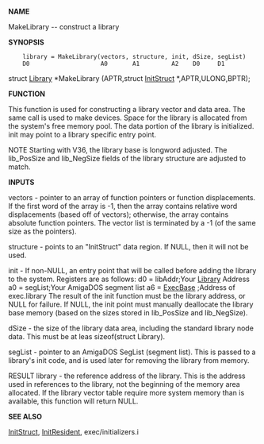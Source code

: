 
**NAME**

MakeLibrary -- construct a library

**SYNOPSIS**

```
    library = MakeLibrary(vectors, structure, init, dSize, segList)
    D0                    A0       A1         A2    D0     D1
```
struct [Library](/exec:Library) *MakeLibrary (APTR,struct [InitStruct](/exec:InitStruct) *,APTR,ULONG,BPTR);


**FUNCTION**

This function is used for constructing a library vector and data
area.  The same call is used to make devices.  Space for the library
is allocated from the system's free memory pool.  The data portion of
the library is initialized.  init may point to a library specific
entry point.

NOTE
Starting with V36, the library base is longword adjusted.  The
lib_PosSize and lib_NegSize fields of the library structure are
adjusted to match.

**INPUTS**

vectors - pointer to an array of function pointers or function
displacements.  If the first word of the array is -1, then
the array contains relative word displacements (based off
of vectors); otherwise, the array contains absolute
function pointers. The vector list is terminated by a -1
(of the same size as the pointers).

structure - points to an &#034;InitStruct&#034; data region.  If NULL,
then it will not be used.

init -  If non-NULL, an entry point that will be called before adding
the library to the system.  Registers are as follows:
d0 = libAddr;Your [Library](/exec:Library) Address
a0 = segList;Your AmigaDOS segment list
a6 = [ExecBase](/exec:ExecBase)  ;Address of exec.library
The result of the init function must be the library address,
or NULL for failure.   If NULL, the init point must manually
deallocate the library base memory (based on the sizes stored
in lib_PosSize and lib_NegSize).

dSize - the size of the library data area, including the
standard library node data.  This must be at leas
sizeof(struct Library).

   segList - pointer to an AmigaDOS SegList (segment list).
 This is passed to a library's init code, and is used later
 for removing the library from memory.

RESULT
library - the reference address of the library.  This is the
  address used in references to the library, not the
  beginning of the memory area allocated.  If the library
  vector table require more system memory than is
  available, this function will return NULL.

**SEE ALSO**

[InitStruct](/exec:InitStruct), [InitResident](/exec:InitResident), exec/initializers.i
